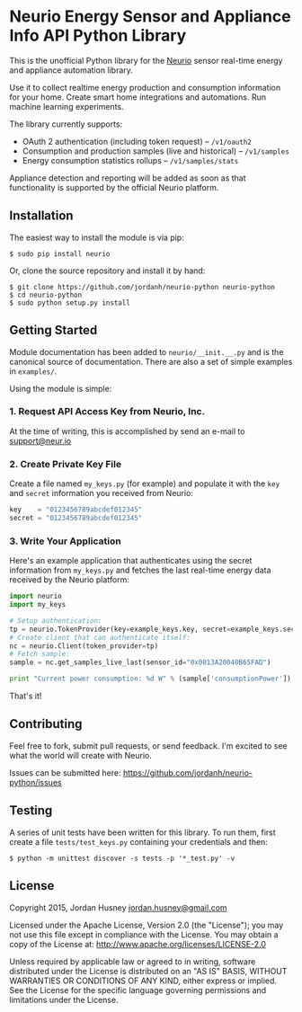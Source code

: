 # Neurio Energy Sensor and Appliance Info API Python Library

This is the unofficial Python library for the [Neurio](http://neur.io)
sensor real-time energy and appliance automation library.

Use it to collect realtime energy production and consumption information for
your home. Create smart home integrations and automations.
Run machine learning experiments.

The library currently supports:

 - OAuth 2 authentication (including token request) – `/v1/oauth2`
 - Consumption and production samples (live and historical) – `/v1/samples`
 - Energy consumption statistics rollups – `/v1/samples/stats`

Appliance detection and reporting will be added as soon as that
functionality is supported by the official Neurio platform.


## Installation

The easiest way to install the module is via pip:

    $ sudo pip install neurio

Or, clone the source repository and install it by hand:

    $ git clone https://github.com/jordanh/neurio-python neurio-python
    $ cd neurio-python
    $ sudo python setup.py install


## Getting Started

Module documentation has been added to `neurio/__init.__.py` and is the
canonical source of documentation. There are also a set of simple examples
in `examples/`.

Using the module is simple:

### 1. Request API Access Key from Neurio, Inc.

At the time of writing, this is accomplished by send an e-mail to
[support@neur.io](mailto:support@neurio.io)

### 2. Create Private Key File

Create a file named `my_keys.py` (for example) and populate it with the
`key` and `secret` information you received from Neurio:

```python
key    = "0123456789abcdef012345"
secret = "0123456789abcdef012345"
```

### 3. Write Your Application

Here's an example application that authenticates using the secret
information from `my_keys.py` and fetches the last real-time energy
data received by the Neurio platform:

```python
import neurio
import my_keys

# Setup authentication:
tp = neurio.TokenProvider(key=example_keys.key, secret=example_keys.secret)
# Create client that can authenticate itself:
nc = neurio.Client(token_provider=tp)
# Fetch sample:
sample = nc.get_samples_live_last(sensor_id="0x0013A20040B65FAD")

print "Current power consumption: %d W" % (sample['consumptionPower'])
```

That's it!

## Contributing

Feel free to fork, submit pull requests, or send feedback. I'm excited
to see what the world will create with Neurio.

Issues can be submitted here: https://github.com/jordanh/neurio-python/issues

## Testing

A series of unit tests have been written for this library. To run them,
first create a file `tests/test_keys.py` containing your credentials and
then:

    $ python -m unittest discover -s tests -p '*_test.py' -v

## License

Copyright 2015, Jordan Husney <jordan.husney@gmail.com>

Licensed under the Apache License, Version 2.0 (the "License");
you may not use this file except in compliance with the License.
You may obtain a copy of the License at: http://www.apache.org/licenses/LICENSE-2.0

Unless required by applicable law or agreed to in writing, software
distributed under the License is distributed on an "AS IS" BASIS,
WITHOUT WARRANTIES OR CONDITIONS OF ANY KIND, either express or implied.
See the License for the specific language governing permissions and
limitations under the License.
